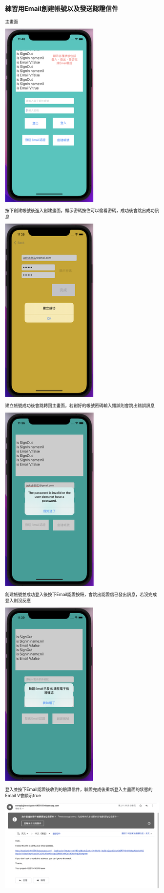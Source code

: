 ## 練習用Email創建帳號以及發送認證信件

主畫面

![image](https://github.com/JackyeeHan/testEmailSignIn/blob/main/MainPage.png)

按下創建帳號後進入創建畫面，顯示密碼按住可以偷看密碼，成功後會跳出成功訊息

![image](https://github.com/JackyeeHan/testEmailSignIn/blob/main/Creat%20Account.png)

建立帳號成功後會跳轉回主畫面，若創好的帳號密碼輸入錯誤則會跳出錯誤訊息

![image](https://github.com/JackyeeHan/testEmailSignIn/blob/main/Wrong%20Password.png)

創建帳號並成功登入後按下Email認證按鈕，會跳出認證信已發出訊息，若沒完成登入則沒反應

![image](https://github.com/JackyeeHan/testEmailSignIn/blob/main/Email%20Verify.png)

登入並按下Email認證後收到的驗證信件，驗證完成後重新登入主畫面的狀態的Email V會顯示true

![image](https://github.com/JackyeeHan/testEmailSignIn/blob/main/email%20verification%20letter.png)
